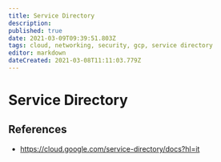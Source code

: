 ```yaml
---
title: Service Directory
description: 
published: true
date: 2021-03-09T09:39:51.803Z
tags: cloud, networking, security, gcp, service directory
editor: markdown
dateCreated: 2021-03-08T11:11:03.779Z
---
```


# Service Directory
## References
- https://cloud.google.com/service-directory/docs?hl=it